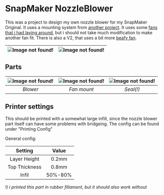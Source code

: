 # SnapMaker NozzleBlower

This was a project to design my own nozzle blower for my SnapMaker Original. It uses a mounting system from [another project](https://github.com/kris701/SnapMaker-Toolhead-Extensions). It uses some [fans that i had laying around](https://www.ebay.com/itm/1pc-Brushless-DC-Cooling-Blower-Fan-40mm-4010S-50x40x10mm-5V-12V-24V-2pin-Fan/163328189370?hash=item26071e63ba:g:Rv4AAOSwQPlV9isk), but i should not take much modification to make another fan fit. There is also a V2, that uses a bit more [beafy fan](https://www.ebay.com/itm/12V-DC-50mm-Blower-Cooling-Fan-5015-Extruder-For-RepRap-3D-Printer/133143555567?ssPageName=STRK%3AMEBIDX%3AIT&_trksid=p2060353.m2749.l2649).

| ![Image not found!](https://dub01pap001files.storage.live.com/y4mGxMY7LxPGJEFXPZp-ondBXdHFSzFnzy15ouYDCSw9kBE85QfOR4GiItqprxGbzj7ya5TkwGhDdw_0WoEdsycFFlQVUIKFIyL0OIJz56KNMZzt3uTP3DMz7_NEOBvv0F51NBG5rMWZ7Q3V8HF8tyVJO9aiLcKsWM8BGgW9lqEZSDf201mn36enBuxlPDulS1U?width=2313&height=1311&cropmode=none) | ![Image not found!](https://dub01pap001files.storage.live.com/y4miKGOzii7SSRB8wtm0ey_bJwTihk8hrpq-fSNPnTHkuwO3Ai7uM-uVRB0JxSPakFPBSFKhMxXUz1F35MRGMxlt1PrX1nJJ0NaKgRxoAcxoVZ568LwA1BA59tTYjZ1zM3yVrkPfUe-2t8DboD2-i-Bm09kejixnjCsDBP1EslNqYId9q2FsFfQm4tDVlSBUdGX?width=1453&height=1393&cropmode=none) |
|:---:|:---:|

## Parts
| ![Image not found!](https://dub01pap001files.storage.live.com/y4m4d3zWgwlPw22FhRIMQoBkDEvCIRA2YNd52LNt68tLOKWfyXJVPEZiXDihuxM4OyG39I9GK3yT9qFQPrDTlE4oAbkKph2yqR6amEvaveuhVjefJUETiZOQ0thYt1KX3C9C814-zhCQsh1F2SKDU16wmWsAvj86rf7DCuoe2xy-kUbeisIen75oLn8CyQoUHFn?width=1066&height=620&cropmode=none) | ![Image not found!](https://dub01pap001files.storage.live.com/y4mWbAfV_8yQh1EmFjU6HRNGxrAQ78YgDfRpsrA37ivZ-ZSVhLq7ASrIb1ciJ-k2E-7R2e_odyHuaCv2JoiWgBQ3f46_gsFZ4R6NoYoMmRcHwPtpW2U9N4jxjUHdcBAIX93KBD7Ka_5s8vIGGm_t3UfR64Dp_jh2l9wrunX-q710Knjnd3hepRD02foFb6tH_wm?width=703&height=600&cropmode=none) | ![Image not found!](https://dub01pap001files.storage.live.com/y4mUV7Et8U2kSawqmITtmh5t3L8fTja1x-u5S28LcMdBrdIlmxPrTh_U4nfuJMEgM13SVA05DV43RSgW0rxqdG3omTgLBL8bQoRgQ-BUnwAA9edvmGAv-98x2nJnjsQ80XOOaKjK1guKZmx3tC1YjIzwSFmYHPLm1hobm2XzAiuCLz64_brVGTWWv3iF9J4n7Ad?width=667&height=447&cropmode=none) |
|:---:|:---:|:---:|
| *Blower* | *Fan mount* | *Seal(!)* |

## Printer settings

This should be printed with a somewhat large infill, since the nozzle blower part itself can have some problems with bridgeing.
The config can be found under "Printing Config"

General config:

|Setting|Value|
|:---:|:---:|
| Layer Height |0.2mm |
| Top Thickness |0.8mm |
| Infil |50%-80% |

*!) i printed this part in rubber fillament, but it should also work without*
